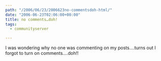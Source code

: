 ```yaml
---
path: "/2006/06/23/2006623no-commentsdoh-html/" 
date: "2006-06-23T02:06:00+00:00" 
title: no comments…doh!
tags:
  - communityserver

---
```


  <p>
    I was wondering why no one was commenting on my posts&hellip;.turns out I forgot to turn on comments&hellip;.doh!!
  </p>
</div>